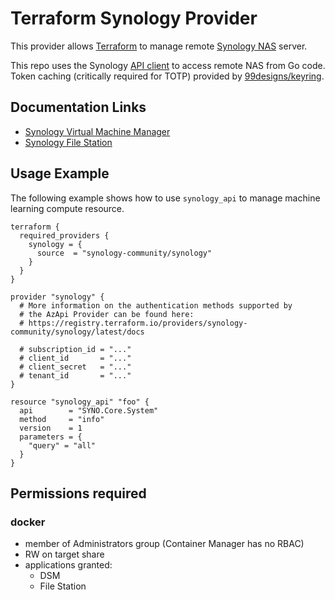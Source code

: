# Terraform Synology Provider

This provider allows [Terraform](https://www.terraform.io/) to manage remote [Synology NAS](https://www.synology.com/dsm/solution/what-is-nas/for-home) server.

This repo uses the Synology [API client](https://www.github.com/synology-community/go-synology) to access remote NAS from Go code. Token caching (critically required for TOTP) provided by [99designs/keyring](https://github.com/99designs/keyring).

## Documentation Links

- [Synology Virtual Machine Manager](https://global.download.synology.com/download/Document/Software/DeveloperGuide/Package/Virtualization/All/enu/Synology_Virtual_Machine_Manager_API_Guide.pdf)
- [Synology File Station](https://global.download.synology.com/download/Document/Software/DeveloperGuide/Package/FileStation/All/enu/Synology_File_Station_API_Guide.pdf)

## Usage Example

The following example shows how to use `synology_api` to manage machine learning compute resource.

```hcl
terraform {
  required_providers {
    synology = {
      source  = "synology-community/synology"
    }
  }
}

provider "synology" {
  # More information on the authentication methods supported by
  # the AzApi Provider can be found here:
  # https://registry.terraform.io/providers/synology-community/synology/latest/docs

  # subscription_id = "..."
  # client_id       = "..."
  # client_secret   = "..."
  # tenant_id       = "..."
}

resource "synology_api" "foo" {
  api        = "SYNO.Core.System"
  method     = "info"
  version    = 1
  parameters = {
    "query" = "all"
  }
}
```

## Permissions required

### docker

- member of Administrators group (Container Manager has no RBAC)
- RW on target share
- applications granted:
  - DSM
  - File Station
